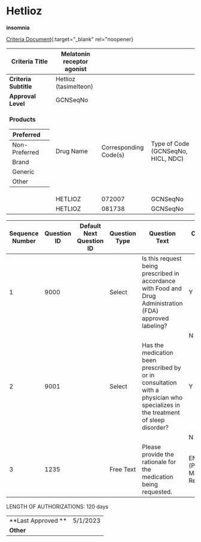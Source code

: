 # Hetlioz

**insomnia**

[Criteria Document](https://mygainwell-my.sharepoint.com/:w:/g/personal/kaelyn_dobbins_gainwelltechnologies_com/EUYRt9K2L35LvhQ49bGg0xIBeJkVGYpIUtpwuxmIXz2nnw?e=Mc6nhg){:target="_blank" rel="noopener}

<table>
<thead>
<tr class="header">
<th><strong>Criteria Title</strong></th>
<th>Melatonin receptor agonist</th>
<th></th>
<th></th>
</tr>
</thead>
<tbody>
<tr class="odd">
<td><strong>Criteria Subtitle</strong></td>
<td>Hetlioz (tasimelteon)</td>
<td></td>
<td></td>
</tr>
<tr class="even">
<td><strong>Approval Level</strong></td>
<td>GCNSeqNo</td>
<td></td>
<td></td>
</tr>
<tr class="odd">
<td><p><strong>Products</strong></p>
<table>
<thead>
<tr class="header">
<th>Preferred</th>
<th></th>
</tr>
</thead>
<tbody>
<tr class="odd">
<td>Non-Preferred</td>
<td></td>
</tr>
<tr class="even">
<td>Brand</td>
<td></td>
</tr>
<tr class="odd">
<td>Generic</td>
<td></td>
</tr>
<tr class="even">
<td>Other</td>
<td></td>
</tr>
</tbody>
</table></td>
<td>Drug Name</td>
<td>Corresponding Code(s)</td>
<td>Type of Code (GCNSeqNo, HICL, NDC)</td>
</tr>
<tr class="even">
<td></td>
<td>HETLIOZ</td>
<td>072007</td>
<td>GCNSeqNo</td>
</tr>
<tr class="odd">
<td></td>
<td>HETLIOZ</td>
<td>081738</td>
<td>GCNSeqNo</td>
</tr>
</tbody>
</table>

| **Sequence Number** | **Question ID** | **Default Next Question ID** | **Question Type** | **Question Text**                                                                                                             | **Choice Text**             | **Next Question ID**     |
| ------------------- | --------------- | ---------------------------- | ----------------- | ----------------------------------------------------------------------------------------------------------------------------- | --------------------------- | ------------------------ |
| 1                   | 9000            |                              | Select            | Is this request being prescribed in accordance with Food and Drug Administration (FDA) approved labeling?                     | Y                           | 9001                     |
|                     |                 |                              |                   |                                                                                                                               | N                           | 1235                     |
| 2                   | 9001            |                              | Select            | Has the medication been prescribed by or in consultation with a physician who specializes in the treatment of sleep disorder? | Y                           | END (Approve x 120 days) |
|                     |                 |                              |                   |                                                                                                                               | N                           | 1235                     |
| 3                   | 1235            |                              | Free Text         | Please provide the rationale for the medication being requested.                                                              | END (Pending Manual Review) |                          |

LENGTH OF AUTHORIZATIONS: 120 days

|||
| ------------------ | -------- |
| **Last Approved ** | 5/1/2023 |
| **Other**          |          |
